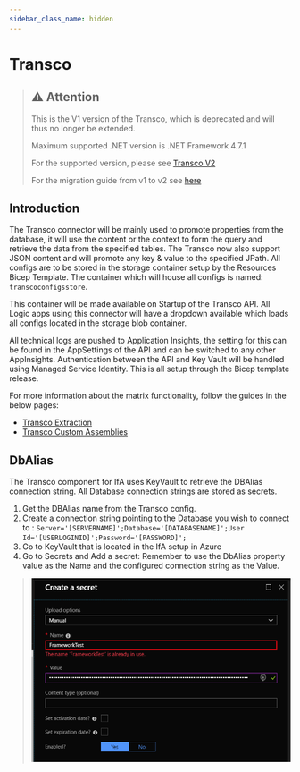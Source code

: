 ```yaml
---
sidebar_class_name: hidden
---
```


# Transco

> ## ⚠️ Attention
> This is the V1 version of the Transco, which is deprecated and will thus no longer be extended.
> 
> Maximum supported .NET version is .NET Framework 4.7.1
> 
> For the supported version, please see [Transco V2](../transcoV2.mdx)
>
> For the migration guide from v1 to v2 see [here](../transcoV2.mdx#migrating-Transco-v1-to-v2)

## Introduction

The Transco connector will be mainly used to promote properties from the database, it will use the content or the context to form the query and retrieve the data from the specified tables. The Transco now also support JSON content and will promote any key & value to the specified JPath. All configs are to be stored in the storage container setup by the Resources Bicep Template. The container which will house all configs is named: `transcoconfigsstore`.

This container will be made available on Startup of the Transco API. All Logic apps using this connector will have a dropdown available which loads all configs located in the storage blob container.

All technical logs are pushed to Application Insights, the setting for this can be found in the AppSettings of the API and can be switched to any other AppInsights. Authentication between the API and Key Vault will be handled using Managed Service Identity. This is all setup through the Bicep template release.

For more information about the matrix functionality, follow the guides in the below pages:

* [Transco Extraction](transco-extraction.md)
* [Transco Custom Assemblies](transco-assemblies.md)

## DbAlias

The Transco component for IfA uses KeyVault to retrieve the DBAlias connection string. All Database connection strings are stored as secrets.

1. Get the DBAlias name from the Transco config.
2. Create a connection string pointing to the Database you wish to connect to : `Server='[SERVERNAME]';Database='[DATABASENAME]';User Id='[USERLOGINID]';Password='[PASSWORD]';`
3. Go to KeyVault that is located in the IfA setup in Azure
4. Go to Secrets and Add a secret: Remember to use the DbAlias property value as the Name and the configured connection string as the Value.

> ![dbalias](/images/transco-dbalias.png)
